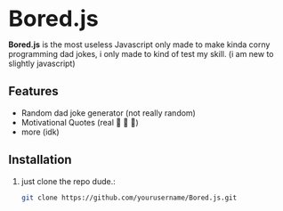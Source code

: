 <h1 style="display: flex; align-items: center; font-size: 40px; margin: 0;">
    Bored.js 
</h1>

<p><strong>Bored.js</strong> is the most useless Javascript only made to make kinda corny programming dad jokes, i only made to kind of test my skill. (i am new to  slightly javascript) </p>

## Features

- Random dad joke generator (not really random)
- Motivational Quotes (real 🤑 🤑 🤑)
- more (idk)

## Installation

1. just clone the repo dude.:
   ```bash
   git clone https://github.com/yourusername/Bored.js.git
